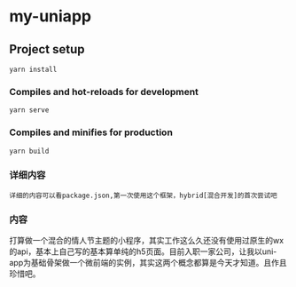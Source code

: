 # my-uniapp
## Project setup
```
yarn install
```

### Compiles and hot-reloads for development
```
yarn serve
```

### Compiles and minifies for production
```
yarn build
```

### 详细内容
```
详细的内容可以看package.json,第一次使用这个框架，hybrid[混合开发]的首次尝试吧
```

### 内容
打算做一个混合的情人节主题的小程序，其实工作这么久还没有使用过原生的wx的api，基本上自己写的基本算单纯的h5页面。目前入职一家公司，让我以uni-app为基础骨架做一个微前端的实例，其实这两个概念都算是今天才知道。且作且珍惜吧。

